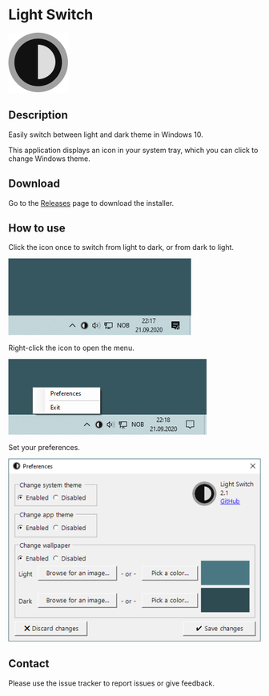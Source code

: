 # Light Switch

![Icon](Readme/Icon.png)

## Description

Easily switch between light and dark theme in Windows 10.

This application displays an icon in your system tray, which you can click to change Windows theme.

## Download

Go to the [Releases](https://github.com/wireless-r/Light-Switch/releases) page to download the installer.

## How to use

Click the icon once to switch from light to dark, or from dark to light.

![Screenshot](Readme/Screen.gif)

Right-click the icon to open the menu.

![Screenshot](Readme/Context-Menu.png)

Set your preferences.

![Screenshot](Readme/Preferences.png)

## Contact

Please use the issue tracker to report issues or give feedback.
